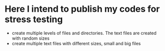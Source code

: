 # Here I intend to publish my codes for stress testing

- create multiple levels of files and directories. The text files are created with random sizes
- create multiple text files with different sizes, small and big files
